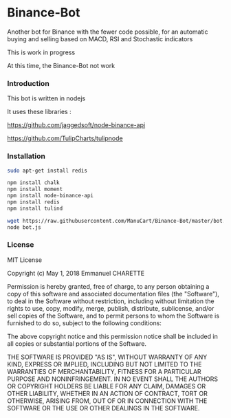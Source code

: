 # Binance-Bot
Another bot for Binance with the fewer code possible, for an automatic buying and selling based on MACD, RSI and Stochastic indicators

This is work in progress

At this time, the Binance-Bot not work

### Introduction
This bot is written in nodejs

It uses these libraries :

https://github.com/jaggedsoft/node-binance-api

https://github.com/TulipCharts/tulipnode

### Installation

```bash
sudo apt-get install redis

npm install chalk
npm install moment
npm install node-binance-api
npm install redis
npm install tulind

wget https://raw.githubusercontent.com/ManuCart/Binance-Bot/master/bot.js
node bot.js
```

### License

MIT License

Copyright (c) May 1, 2018 Emmanuel CHARETTE

Permission is hereby granted, free of charge, to any person obtaining a copy
of this software and associated documentation files (the "Software"), to deal
in the Software without restriction, including without limitation the rights
to use, copy, modify, merge, publish, distribute, sublicense, and/or sell
copies of the Software, and to permit persons to whom the Software is
furnished to do so, subject to the following conditions:

The above copyright notice and this permission notice shall be included in all
copies or substantial portions of the Software.

THE SOFTWARE IS PROVIDED "AS IS", WITHOUT WARRANTY OF ANY KIND, EXPRESS OR
IMPLIED, INCLUDING BUT NOT LIMITED TO THE WARRANTIES OF MERCHANTABILITY,
FITNESS FOR A PARTICULAR PURPOSE AND NONINFRINGEMENT. IN NO EVENT SHALL THE
AUTHORS OR COPYRIGHT HOLDERS BE LIABLE FOR ANY CLAIM, DAMAGES OR OTHER
LIABILITY, WHETHER IN AN ACTION OF CONTRACT, TORT OR OTHERWISE, ARISING FROM,
OUT OF OR IN CONNECTION WITH THE SOFTWARE OR THE USE OR OTHER DEALINGS IN THE
SOFTWARE.
